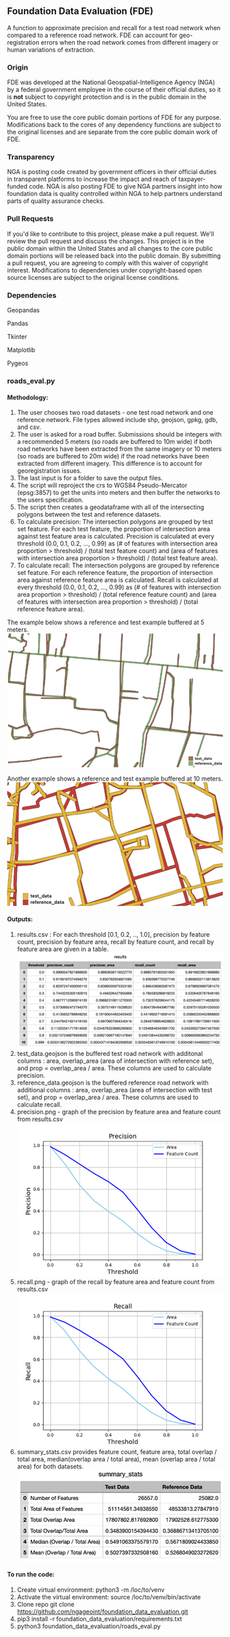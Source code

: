 ## Foundation Data Evaluation (FDE)
A function to approximate precision and recall for a test road network when compared to a reference road network. FDE can account for geo-registration errors when the road network comes from different imagery or human variations of extraction.

### Origin
FDE was developed at the National Geospatial-Intelligence Agency (NGA) by a federal government employee in the course of their official duties, so it is <strong>not</strong> subject to copyright protection and is in the public domain in the United States. 

You are free to use the core public domain portions of FDE for any purpose. Modifications back to the cores of any dependency functions are subject to the original licenses and are separate from the core public domain work of FDE. 

### Transparency
NGA is posting code created by government officers in their official duties in transparent platforms to increase the impact and reach of taxpayer-funded code. NGA is also posting FDE to give NGA partners insight into how foundation data is quality controlled within NGA to help partners understand parts of quality assurance checks.

### Pull Requests
If you'd like to contribute to this project, please make a pull request. We'll review the pull request and discuss the changes. This project is in the public domain within the United States and all changes to the core public domain portions will be released back into the public domain. By submitting a pull request, you are agreeing to comply with this waiver of copyright interest. Modifications to dependencies under copyright-based open source licenses are subject to the original license conditions.

### Dependencies
Geopandas

Pandas

Tkinter

Matplotlib

Pygeos

### roads_eval.py

#### Methodology:

1. The user chooses two road datasets - one test road network and one reference network. File types allowed include shp, geojson, gpkg, gdb, and csv.
2. The user is asked for a road buffer. Submissions should be integers with a recommended 5 meters (so roads are buffered to 10m wide) if both road networks have been extracted from the same imagery or 10 meters (so roads are buffered to 20m wide) if the road networks have been extracted from different imagery. This difference is to account for georegistration issues.
3. The last input is for a folder to save the output files.
4. The script will reproject the crs to WGS84 Pseudo-Mercator (epsg:3857) to get the units into meters and then buffer the networks to the users specification.
5. The script then creates a geodataframe with all of the intersecting polygons between the test and reference datasets.
6. To calculate precision: The intersection polygons are grouped by test set feature. For each test feature, the proportion of intersection area against test feature area is calculated. Precision is calculated at every threshold (0.0, 0.1, 0.2, ..., 0.99) as (# of features with intersection area proportion > threshold) / (total test feature count) and (area of features with intersection area proportion > threshold) / (total test feature area).
7. To calculate recall: The intersection polygons are grouped by reference set feature. For each reference feature, the proportion of intersection area against reference feature area is calculated. Recall is calculated at every threshold (0.0, 0.1, 0.2, ..., 0.99) as (# of features with intersection area proportion > threshold) / (total reference feature count) and (area of features with intersection area proportion > threshold) / (total reference feature area).

The example below shows a reference and test example buffered at 5 meters. 
![Example1](./images/five_meter_example.png)

Another example shows a reference and test example buffered at 10 meters. 
![Example2](./images/ten_meter_example.png)

#### Outputs:

1. results.csv : For each threshold [0.1, 0.2, .., 1.0], precision by feature count, precision by feature area, recall by feature count, and recall by feature area are given in a table.
![Results](./images/results.png)
2. test_data.geojson is the buffered test road network with additonal columns : area, overlap_area (area of intersection with reference set), and prop = overlap_area / area. These columns are used to calculate precision.
3. reference_data.geojson is the buffered reference road network with additional columns : area, overlap_area (area of intersection with test set), and prop = overlap_area / area. These columns are used to calculate recall.
4. precision.png - graph of the precision by feature area and feature count from results.csv
![Precision](./images/precision.png)
5. recall.png - graph of the recall by feature area and feature count from results.csv
![Recall](./images/recall.png)
6. summary_stats.csv provides feature count, feature area, total overlap / total area, median(overlap area / total area), mean (overlap area / total area) for both datasets.
![Summary](./images/summary_stats.png)

#### To run the code:
1. Create virtual environment: python3 -m /loc/to/venv
2. Activate the virtual environment: source /loc/to/venv/bin/activate
3. Clone repo git clone https://github.com/ngageoint/foundation_data_evaluation.git
4. pip3 install -r foundation_data_evaluation/requirements.txt
5. python3 foundation_data_evaluation/roads_eval.py
